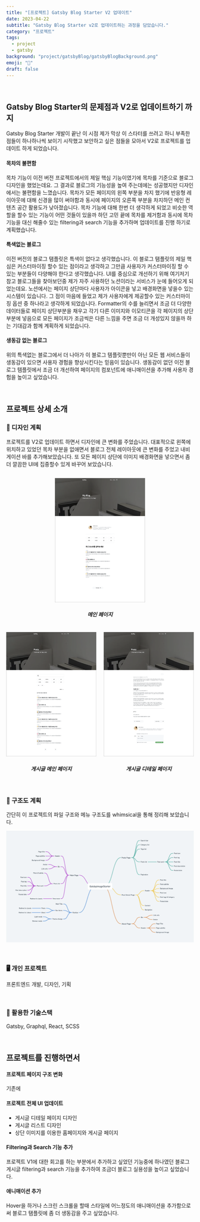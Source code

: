 ```yaml
---
title: "[프로젝트] Gatsby Blog Starter V2 업데이트"
date: 2023-04-22
subtitle: "Gatsby Blog Starter v2로 업데이트하는 과정을 담았습니다."
category: "프로젝트"
tags:
  - project
  - gatsby
background: "project/gatsbyBlog/gatsbyBlogBackground.png"
emoji: "🔖"
draft: false
---
```


</br>

## Gatsby Blog Starter의 문제점과 V2로 업데이트하기 까지

Gatsby Blog Starter 개발이 끝난 이 시점 제가 막상 이 스타터를 쓰려고 하니 부족한 점들이 하나하나씩 보이기 시작했고 보안하고 싶은 점들을 모아서 V2로 프로젝트를 업데이트 하게 되었습니다.

#### 목차의 불편함

목차 기능이 이전 버전 프로젝트에서의 제일 핵심 기능이였기에 목차를 기준으로 블로그 디자인을 했었는데요. 그 결과로 블로그의 기능성을 높여 주는데에는 성공했지만 디자인에서는 불편함을 느꼈습니다. 목차가 모든 페이지의 왼쪽 부분을 차지 했기에 반응형 레이아웃에 대해 신경을 많이 써야함과 동시에 페이지의 오른쪽 부분을 차지하던 메인 컨텐츠 공간 활용도가 낮아졌습니다. 목차 기능에 대해 한번 더 생각하게 되었고 비슷한 역할을 할수 있는 기능이 어떤 것들이 있을까 하던 고민 끝에 목차를 제거함과 동시에 목차기능을 대신 해줄수 있는 filtering과 search 기능을 추가하며 업데이트를 진행 하기로 계획했습니다.

#### 특색없는 블로그

이전 버전의 블로그 탬플릿은 특색이 없다고 생각했습니다. 이 블로그 탬플릿의 제일 핵심은 커스터마이징 할수 있는 점이라고 생각하고 그만큼 사용자가 커스터마이징 할 수 있는 부분들이 다양해야 한다고 생각했습니다. UI를 중심으로 개선하기 위해 여기저기 참고 블로그들을 찾아보던중 제가 자주 사용하던 노션이라는 서비스가 눈에 들어오게 되었는데요. 노션에서는 페이지 상단마다 사용자가 아이콘을 넣고 배경화면을 넣을수 있는 시스템이 있습니다. 그 점이 마음에 들었고 제가 사용자에게 제공할수 있는 커스터마이징 옵션 중 하나라고 생각하게 되었습니다. Formatter의 수를 늘리면서 조금 더 다양한 데이터들로 페이지 상단부분을 채우고 각기 다른 이미지와 이모티콘을 각 페이지의 상단 부분에 넣음으로 모든 페이지가 조금씩은 다른 느낌을 주면 조금 더 개성있지 않을까 하는 기대감과 함께 계획하게 되었습니다.

#### 생동감 없는 블로그

위의 특색없는 블로그에서 더 나아가 이 블로그 템플릿뿐만이 아닌 모든 웹 서비스들이 생동감이 있으면 사용자 경험을 향상시킨다는 믿음이 있습니다. 생동감이 없던 이전 블로그 템플릿에서 조금 더 개선하여 페이지의 컴포넌트에 애니매이션을 추가해 사용자 경험을 높이고 싶었습니다.

</br>

## 프로젝트 상세 소개

### 🎨 디자인 계획

프로젝트를 V2로 업데이트 하면서 디자인에 큰 변화를 주었습니다. 대표적으로 왼쪽에 위치하고 있었던 목차 부분을 없애면서 블로그 전체 레이아웃에 큰 변화를 주었고 내비게이션 바를 추가해보았습니다. 또 모든 페이지 상단에 이미지 배경화면을 넣으면서 좀 더 깔끔한 UI에 집중할수 있게 바꾸어 보았습니다.

<div style="float:left; width:100%; margin:auto; text-align:center;">

<div style="width:48%; margin:auto; text-align:center;">

![gatsbyBlogV2DesignI](../../assets/images/project/gatsbyBlog/gatsbyBlogV2DesignI.png)

##### 메인 페이지

</div>

</div>

<div style="position:relative; width:100%; margin:auto; text-align:center;">

<div style="float:left; width:48%; margin:auto; text-align:center;">

![gatsbyBlogV2DesignII](../../assets/images/project/gatsbyBlog/gatsbyBlogV2DesignII.png)

##### 게시글 메인 페이지

</div>

<div style="float:right; width:48%; margin:auto; text-align:center;">

![gatsbyBlogV2DesignIII](../../assets/images/project/gatsbyBlog/gatsbyBlogV2DesignIII.png)

##### 게시글 디테일 페이지

</div>

</div>

<div style="float:left; width:100%; margin:auto;">

<br/>

### 🧱 구조도 계획

간단히 이 프로젝트의 파일 구조와 메뉴 구조도를 whimsical을 통해 정리해 보았습니다.

![gatsbyBlogV2Files](../../assets/images/project/gatsbyBlog/gatsbyBlogV2Files.png)

<br/>

### 🖥️ 개인 프로젝트

프론트엔드 개발, 디자인, 기획

<br/>

### 🔨 활용한 기술스택

Gatsby, Graphql, React, SCSS

<br/>

## 프로젝트를 진행하면서

#### 프로젝트 페이지 구조 변화

기존에 

#### 프로젝트 전체 UI 업데이트


- 게시글 디테일 페이지 디자인
- 게시글 리스트 디자인
- 상단 이미지를 이용한 홈페이지와 게시글 페이지

#### Filtering과 Search 기능 추가

프로젝트 V1에 대한 회고를 하는 부분에서 추가하고 싶었던 기능중에 하나였던 블로그 게시글 filtering과 search 기능을 추가하여 조금더 블로그 실용성을 높이고 싶었습니다.

#### 애니매이션 추가

Hover을 하거나 스크린 스크롤을 할때 스타일에 어느정도의 애니매이션을 추가함으로써 블로그 탬플릿에 좀 더 생동감을 주고 싶었습니다.

<br/>

</div>
